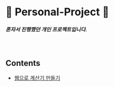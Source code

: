 # 🚶 Personal-Project 🚶
##### 혼자서 진행했던 개인 프로젝트입니다.

<br/>

## Contents
- [웹으로 계산기 만들기](https://github.com/leejiwon6315/personal-project/tree/master/웹으로%20계산기%20만들기)
